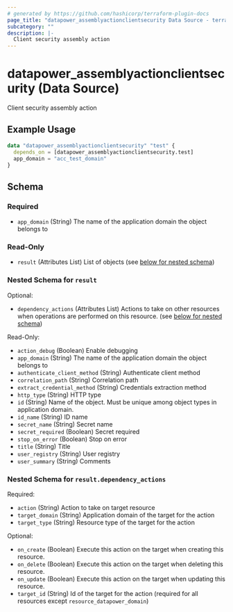```yaml
---
# generated by https://github.com/hashicorp/terraform-plugin-docs
page_title: "datapower_assemblyactionclientsecurity Data Source - terraform-provider-datapower"
subcategory: ""
description: |-
  Client security assembly action
---
```


# datapower_assemblyactionclientsecurity (Data Source)

Client security assembly action

## Example Usage

```terraform
data "datapower_assemblyactionclientsecurity" "test" {
  depends_on = [datapower_assemblyactionclientsecurity.test]
  app_domain = "acc_test_domain"
}
```

<!-- schema generated by tfplugindocs -->
## Schema

### Required

- `app_domain` (String) The name of the application domain the object belongs to

### Read-Only

- `result` (Attributes List) List of objects (see [below for nested schema](#nestedatt--result))

<a id="nestedatt--result"></a>
### Nested Schema for `result`

Optional:

- `dependency_actions` (Attributes List) Actions to take on other resources when operations are performed on this resource. (see [below for nested schema](#nestedatt--result--dependency_actions))

Read-Only:

- `action_debug` (Boolean) Enable debugging
- `app_domain` (String) The name of the application domain the object belongs to
- `authenticate_client_method` (String) Authenticate client method
- `correlation_path` (String) Correlation path
- `extract_credential_method` (String) Credentials extraction method
- `http_type` (String) HTTP type
- `id` (String) Name of the object. Must be unique among object types in application domain.
- `id_name` (String) ID name
- `secret_name` (String) Secret name
- `secret_required` (Boolean) Secret required
- `stop_on_error` (Boolean) Stop on error
- `title` (String) Title
- `user_registry` (String) User registry
- `user_summary` (String) Comments

<a id="nestedatt--result--dependency_actions"></a>
### Nested Schema for `result.dependency_actions`

Required:

- `action` (String) Action to take on target resource
- `target_domain` (String) Application domain of the target for the action
- `target_type` (String) Resource type of the target for the action

Optional:

- `on_create` (Boolean) Execute this action on the target when creating this resource.
- `on_delete` (Boolean) Execute this action on the target when deleting this resource.
- `on_update` (Boolean) Execute this action on the target when updating this resource.
- `target_id` (String) Id of the target for the action (required for all resources except `resource_datapower_domain`)
